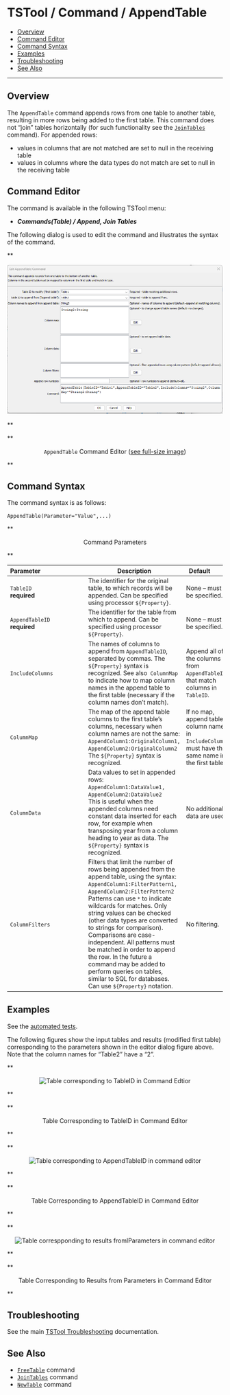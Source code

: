 # TSTool / Command / AppendTable #

*   [Overview](#overview)
*   [Command Editor](#command-editor)
*   [Command Syntax](#command-syntax)
*   [Examples](#examples)
*   [Troubleshooting](#troubleshooting)
*   [See Also](#see-also)

-------------------------

## Overview ##

The `AppendTable` command appends rows from one table to another table,
resulting in more rows being added to the first table.
This command does not “join” tables horizontally (for such functionality see the [`JoinTables`](../JoinTables/JoinTables.md) command).
For appended rows:

*   values in columns that are not matched are set to null in the receiving table
*   values in columns where the data types do not match are set to null in the receiving table

## Command Editor ##

The command is available in the following TSTool menu:

*   ***Commands(Table) / Append, Join Tables***

The following dialog is used to edit the command and illustrates the syntax of the command.

**<p style="text-align: center;">
![AppendTable command editor](AppendTable.png)
</p>**

**<p style="text-align: center;">
`AppendTable` Command Editor (<a href="../AppendTable.png">see full-size image</a>)
</p>**

## Command Syntax ##

The command syntax is as follows:

```text
AppendTable(Parameter="Value",...)
```
**<p style="text-align: center;">
Command Parameters
</p>**

| **Parameter**&nbsp;&nbsp;&nbsp;&nbsp;&nbsp;&nbsp;&nbsp;&nbsp;&nbsp;&nbsp;&nbsp;&nbsp;&nbsp;&nbsp;&nbsp;&nbsp;&nbsp;&nbsp;&nbsp;&nbsp;&nbsp;&nbsp;&nbsp;&nbsp;&nbsp;&nbsp; | **Description** | **Default**&nbsp;&nbsp;&nbsp;&nbsp;&nbsp;&nbsp;&nbsp;&nbsp;&nbsp;&nbsp; |
| --------------|-----------------|----------------- |
|`TableID`<br>**required**|The identifier for the original table, to which records will be appended.  Can be specified using processor `${Property}`.|None – must be specified.|
|`AppendTableID`<br>**required**|The identifier for the table from which to append.  Can be specified using processor `${Property}`.|None – must be specified.|
|`IncludeColumns`|The names of columns to append from `AppendTableID`, separated by commas.  The `${Property}` syntax is recognized.  See also` ColumnMap` to indicate how to map column names in the append table to the first table (necessary if the column names don’t match).|Append all of the columns from `AppendTableID` that match columns in `TableID`.|
|`ColumnMap`|The map of the append table columns to the first table’s columns, necessary when column names are not the same:<br>`AppendColumn1:OriginalColumn1, AppendColumn2:OriginalColumn2`<br>The `${Property}` syntax is recognized. |If no map, append table column names in `IncludeColumns` must have the same name in the first table.|
|`ColumnData`|Data values to set in appended rows:<br>`AppendColumn1:DataValue1, AppendColumn2:DataValue2`<br>This is useful when the appended columns need constant data inserted for each row, for example when transposing year from a column heading to year as data.  The `${Property}` syntax is recognized. |No additional data are used.|
|`ColumnFilters`|Filters that limit the number of rows being appended from the append table, using the syntax:<br>`AppendColumn1:FilterPattern1, AppendColumn2:FilterPattern2`<br>Patterns can use `*` to indicate wildcards for matches.  Only string values can be checked (other data types are converted to strings for comparison).  Comparisons are case-independent.  All patterns must be matched in order to append the row.  In the future a command may be added to perform queries on tables, similar to SQL for databases.  Can use `${Property}` notation.|No filtering.|

## Examples ##

See the [automated tests](https://github.com/OpenCDSS/cdss-app-tstool-test/tree/master/test/commands/AppendTable).

The following figures show the input tables and results (modified first table) corresponding to the parameters shown in the editor dialog figure above.
Note that the column names for “Table2” have a “2”.

**<p style="text-align: center;">
![Table corresponding to TableID in Command Edtior](AppendTable_Table1.png)
</p>**

**<p style="text-align: center;">
Table Corresponding to TableID in Command Editor
</p>**

**<p style="text-align: center;">
![Table corresponding to AppendTableID in command editor](AppendTable_Table2.png)
</p>**

**<p style="text-align: center;">
Table Corresponding to AppendTableID in Command Editor
</p>**

**<p style="text-align: center;">
![Table correspponding to results fromlParameters in command editor](AppendTable_Table1Appended.png)
</p>**

**<p style="text-align: center;">
Table Corresponding to Results from Parameters in Command Editor
</p>**

## Troubleshooting ##

See the main [TSTool Troubleshooting](../../troubleshooting/troubleshooting.md) documentation.

## See Also ##

*   [`FreeTable`](../FreeTable/FreeTable.md) command
*   [`JoinTables`](../JoinTables/JoinTables.md) command
*   [`NewTable`](../NewTable/NewTable.md) command
